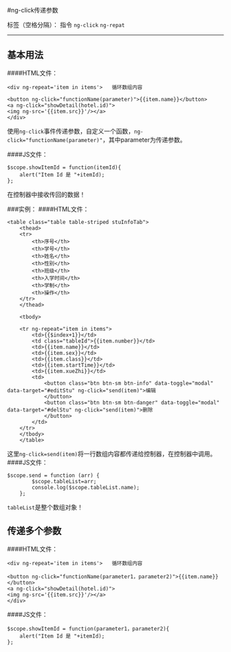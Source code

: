 ﻿#ng-click传递参数

标签（空格分隔）： 指令 `ng-click` `ng-repat`

---

## 基本用法 ##
####HTML文件：
```
<div ng-repeat='item in items'>   循环数组内容

<button ng-click="functionName(parameter)">{{item.name}}</button>   
<a ng-click="showDetail(hotel.id)">
<img ng-src='{{item.src}}'/></a> 
</div>  
```
使用`ng-click`事件传递参数，自定义一个函数，`ng-click="functionName(parameter)"`，其中parameter为传递参数。

####JS文件：
```
$scope.showItemId = function(itemId){        
    alert("Item Id 是 "+itemId); 
};
```
在控制器中接收传回的数据！

###实例：
####HTML文件：
```
<table class="table table-striped stuInfoTab">
    <thead>
    <tr>
        <th>序号</th>
        <th>学号</th>
        <th>姓名</th>
        <th>性别</th>
        <th>班级</th>
        <th>入学时间</th>
        <th>学制</th>
        <th>操作</th>
    </tr>
    </thead>

    <tbody>

    <tr ng-repeat="item in items">
        <td>{{$index+1}}</td>
        <td class="tableId">{{item.number}}</td>
        <td>{{item.name}}</td>
        <td>{{item.sex}}</td>
        <td>{{item.class}}</td>
        <td>{{item.startTime}}</td>
        <td>{{item.xueZhi}}</td>
        <td>
            <button class="btn btn-sm btn-info" data-toggle="modal" data-target="#editStu" ng-click="send(item)">编辑
            </button>
            <button class="btn btn-sm btn-danger" data-toggle="modal" data-target="#delStu" ng-click="send(item)">删除
            </button>
        </td>
    </tr>
    </tbody>
    </table>
```
这里`ng-click=send(item)`将一行数组内容都传递给控制器，在控制器中调用。
####JS文件：
```
$scope.send = function (arr) {
        $scope.tableList=arr;
        console.log($scope.tableList.name);
    };
```
`tableList`是整个数组对象！

## 传递多个参数 ##
####HTML文件：
```
<div ng-repeat='item in items'>   循环数组内容

<button ng-click="functionName(parameter1，parameter2)">{{item.name}}</button>   
<a ng-click="showDetail(hotel.id)">
<img ng-src='{{item.src}}'/></a> 
</div>  
```
####JS文件：
```
$scope.showItemId = function(parameter1，parameter2){        
    alert("Item Id 是 "+itemId); 
};
```
